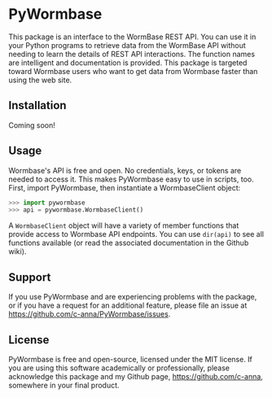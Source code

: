# PyWormbase
This package is an interface to the WormBase REST API. You can use it in your Python programs to retrieve data from the WormBase API without needing to learn the details of REST API interactions. The function names are intelligent and documentation is provided. This package is targeted toward Wormbase users who want to get data from Wormbase faster than using the web site.

## Installation
Coming soon!
<!-- Installation is simple with `pip`. Simply run

```Python
> pip install pywormbase
```

to retrieve this package from the PyPI package index. -->

## Usage
Wormbase's API is free and open. No credentials, keys, or tokens are needed to access it. This makes PyWormbase easy to use in scripts, too. First, import PyWormbase, then instantiate a WormbaseClient object:

```Python
>>> import pywormbase
>>> api = pywormbase.WormbaseClient()
```

A `WormbaseClient` object will have a variety of member functions that provide access to Wormbase API endpoints. You can use `dir(api)` to see all functions available (or read the associated documentation in the Github wiki).

## Support
If you use PyWormbase and are experiencing problems with the package, or if you have a request for an additional feature, please file an issue at https://github.com/c-anna/PyWormbase/issues.

## License
PyWormbase is free and open-source, licensed under the MIT license. If you are using this software academically or professionally, please acknowledge this package and my Github page, https://github.com/c-anna, somewhere in your final product. 
